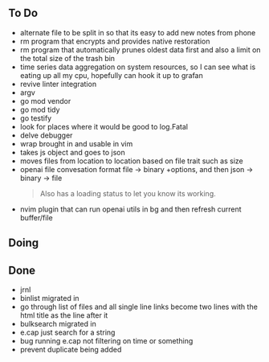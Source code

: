 ## To Do

- alternate file to be split in so that its easy to add new notes from phone
- rm program that encrypts and provides native restoration
- rm program that automatically prunes oldest data first and also a limit on the total size of the trash bin
- time series data aggregation on system resources, so I can see what is eating up all my cpu, hopefully can hook it up to grafan
- revive linter integration
- argv
- go mod vendor
- go mod tidy
- go testify
- look for places where it would be good to log.Fatal
- delve debugger
- wrap brought in and usable in vim
- takes js object and goes to json
- moves files from location to location based on file trait such as size
- openai file convesation format file -> binary +options, and then json -> binary -> file
    > Also has a loading status to let you know its working.
- nvim plugin that  can run openai utils in bg and then refresh current buffer/file

## Doing


## Done

- jrnl
- binlist migrated in
- go through list of files and all single line links become two lines with the html title as the line after it
- bulksearch migrated in
- e.cap just search for a string
- bug running e.cap not filtering on time or something
- prevent duplicate being added
